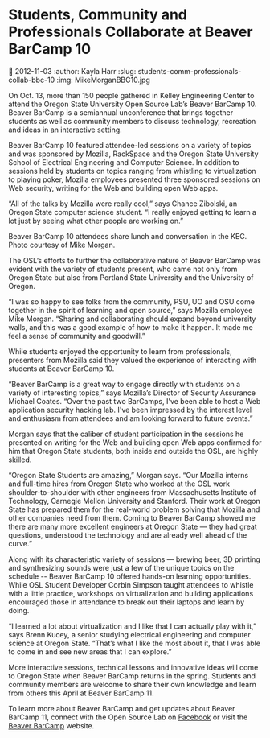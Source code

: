 Students, Community and Professionals Collaborate at Beaver BarCamp 10
======================================================================
:date: 2012-11-03
:author: Kayla Harr
:slug: students-comm-professionals-collab-bbc-10
:img: MikeMorganBBC10.jpg

On Oct. 13, more than 150 people gathered in Kelley Engineering Center to attend
the Oregon State University Open Source Lab’s Beaver BarCamp 10. Beaver BarCamp
is a semiannual unconference that brings together students as well as community
members to discuss technology, recreation and ideas in an interactive setting.

Beaver BarCamp 10 featured attendee-led sessions on a variety of topics and was
sponsored by Mozilla, RackSpace and the Oregon State University School of
Electrical Engineering and Computer Science. In addition to sessions held by
students on topics ranging from whistling to virtualization to playing poker,
Mozilla employees presented three sponsored sessions on Web security, writing
for the Web and building open Web apps.

“All of the talks by Mozilla were really cool,” says Chance Zibolski, an Oregon
State computer science student. “I really enjoyed getting to learn a lot just by
seeing what other people are working on.”

Beaver BarCamp 10 attendees share lunch and conversation in the KEC. Photo
courtesy of Mike Morgan.

The OSL’s efforts to further the collaborative nature of Beaver BarCamp was
evident with the variety of students present, who came not only from Oregon
State but also from Portland State University and the University of Oregon.

“I was so happy to see folks from the community, PSU, UO and OSU come together
in the spirit of learning and open source,” says Mozilla employee Mike Morgan.
“Sharing and collaborating should expand beyond university walls, and this was a
good example of how to make it happen. It made me feel a sense of community and
goodwill.”

While students enjoyed the opportunity to learn from professionals, presenters
from Mozilla said they valued the experience of interacting with students at
Beaver BarCamp 10.

“Beaver BarCamp is a great way to engage directly with students on a variety of
interesting topics,” says Mozilla’s Director of Security Assurance Michael
Coates. “Over the past two BarCamps, I've been able to host a Web application
security hacking lab. I've been impressed by the interest level and enthusiasm
from attendees and am looking forward to future events.”

Morgan says that the caliber of student participation in the sessions he
presented on writing for the Web and building open Web apps confirmed for him
that Oregon State students, both inside and outside the OSL, are highly skilled.

“Oregon State Students are amazing,” Morgan says. “Our Mozilla interns and
full-time hires from Oregon State who worked at the OSL work
shoulder-to-shoulder with other engineers from Massachusetts Institute of
Technology, Carnegie Mellon University and Stanford. Their work at Oregon State
has prepared them for the real-world problem solving that Mozilla and other
companies need from them. Coming to Beaver BarCamp showed me there are many more
excellent engineers at Oregon State — they had great questions, understood the
technology and are already well ahead of the curve.”

Along with its characteristic variety of sessions — brewing beer, 3D printing
and synthesizing sounds were just a few of the unique topics on the schedule --
Beaver BarCamp 10 offered hands-on learning opportunities. While OSL Student
Developer Corbin Simpson taught attendees to whistle with a little practice,
workshops on virtualization and building applications encouraged those in
attendance to break out their laptops and learn by doing.

“I learned a lot about virtualization and I like that I can actually play with
it,” says Brenn Kucey, a senior studying electrical engineering and computer
science at Oregon State. “That’s what I like the most about it, that I was able
to come in and see new areas that I can explore.”

More interactive sessions, technical lessons and innovative ideas will come to
Oregon State when Beaver BarCamp returns in the spring. Students and community
members are welcome to share their own knowledge and learn from others this
April at Beaver BarCamp 11.

To learn more about Beaver BarCamp and get updates about Beaver BarCamp 11,
connect with the Open Source Lab on [Facebook](http://www.facebook.com/OSUOSL) or visit the [Beaver BarCamp](http://beaverbarcamp.org/)
website.



